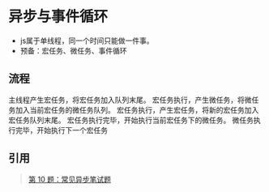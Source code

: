 # 异步与事件循环

 * js属于单线程，同一个时间只能做一件事。
 * 预备：宏任务、微任务、事件循环

## 流程

主线程产生宏任务，将宏任务加入队列末尾。
宏任务执行，产生微任务，将微任务加入当前宏任务的微任务队列。
宏任务执行，产生宏任务，将新的宏任务加入宏任务队列末尾。
宏任务执行完毕，开始执行当前宏任务下的微任务。
微任务执行完毕，开始执行下一个宏任务

## 引用

>   [第 10 题：常见异步笔试题](https://github.com/Advanced-Frontend/Daily-Interview-Question/issues/7)